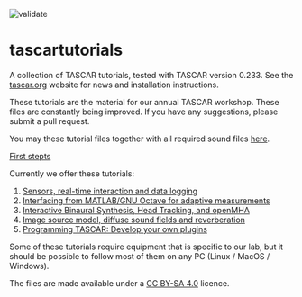 ![validate](https://github.com/gisogrimm/tascartutorials/actions/workflows/validate.yml/badge.svg)

# tascartutorials

A collection of TASCAR tutorials, tested with TASCAR version 0.233. See the [tascar.org](https://tascar.org/) website for news and installation instructions.

These tutorials are the material for our annual TASCAR workshop. These files are constantly being improved. If you have any suggestions, please submit a pull request.

You may these tutorial files together with all required sound files [here](https://github.com/gisogrimm/tascartutorials/archive/refs/heads/main.zip).

[First stepts](firststeps/README.md)

Currently we offer these tutorials:

1. [Sensors, real-time interaction and data logging](sensors/README.md)
2. [Interfacing from MATLAB/GNU Octave for adaptive measurements](matlab/README.md)
3. [Interactive Binaural Synthesis, Head Tracking, and openMHA](binaural/README.md)
4. [Image source model, diffuse sound fields and reverberation](roomacoustics/README.md)
5. [Programming TASCAR: Develop your own plugins](dev/README.md)

Some of these tutorials require equipment that is specific to our lab, but it should be possible to follow most of them on any PC (Linux / MacOS / Windows).

The files are made available under a [CC BY-SA 4.0](https://creativecommons.org/licenses/by-sa/4.0/) licence.
